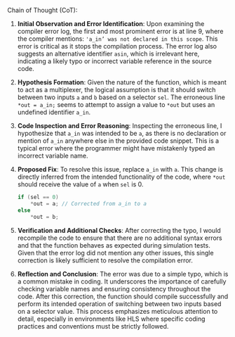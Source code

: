 Chain of Thought (CoT):

1. **Initial Observation and Error Identification**:
   Upon examining the compiler error log, the first and most prominent error is at line 9, where the compiler mentions: `'a_in’ was not declared in this scope`. This error is critical as it stops the compilation process. The error log also suggests an alternative identifier `asin`, which is irrelevant here, indicating a likely typo or incorrect variable reference in the source code.

2. **Hypothesis Formation**:
   Given the nature of the function, which is meant to act as a multiplexer, the logical assumption is that it should switch between two inputs `a` and `b` based on a selector `sel`. The erroneous line `*out = a_in;` seems to attempt to assign a value to `*out` but uses an undefined identifier `a_in`.

3. **Code Inspection and Error Reasoning**:
   Inspecting the erroneous line, I hypothesize that `a_in` was intended to be `a`, as there is no declaration or mention of `a_in` anywhere else in the provided code snippet. This is a typical error where the programmer might have mistakenly typed an incorrect variable name.

4. **Proposed Fix**:
   To resolve this issue, replace `a_in` with `a`. This change is directly inferred from the intended functionality of the code, where `*out` should receive the value of `a` when `sel` is 0.

   ```cpp
   if (sel == 0)
       *out = a; // Corrected from a_in to a
   else
       *out = b;
   ```

5. **Verification and Additional Checks**:
   After correcting the typo, I would recompile the code to ensure that there are no additional syntax errors and that the function behaves as expected during simulation tests. Given that the error log did not mention any other issues, this single correction is likely sufficient to resolve the compilation error.

6. **Reflection and Conclusion**:
   The error was due to a simple typo, which is a common mistake in coding. It underscores the importance of carefully checking variable names and ensuring consistency throughout the code. After this correction, the function should compile successfully and perform its intended operation of switching between two inputs based on a selector value. This process emphasizes meticulous attention to detail, especially in environments like HLS where specific coding practices and conventions must be strictly followed.